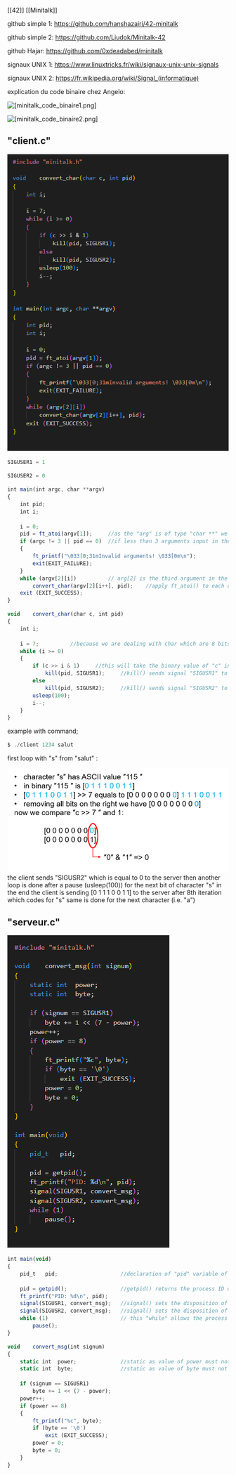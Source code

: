 [[42]] [[Minitalk]]

github simple 1: https://github.com/hanshazairi/42-minitalk

github simple 2: https://github.com/Liudok/Minitalk-42

github Hajar: https://github.com/0xdeadabed/minitalk

signaux UNIX 1: https://www.linuxtricks.fr/wiki/signaux-unix-unix-signals

signaux UNIX 2: https://fr.wikipedia.org/wiki/Signal_(informatique)

explication du code binaire chez Angelo:

![[minitalk_code_binaire1.png]](../../pictures/minitalk_code_binaire1.png)

![[minitalk_code_binaire2.png]](../../pictures/minitalk_code_binaire2.png)

## "client.c"

![[minitalk_client_c.png]](../../pictures/minitalk_client_c.png)

```js
SIGUSER1 = 1
```

```js
SIGUSER2 = 0
```

```js
int	main(int argc, char **argv)
{
	int	pid;
	int	i;

	i = 0;
	pid = ft_atoi(argv[1]);     //as the "arg" is of type "char **" we need to transform the characters input in the terminal to integer for signal transmition
	if (argc != 3 || pid == 0)  //if less than 3 arguments input in the terminal (it should be "$ ./client xxxx salut) then error
	{
		ft_printf("\033[0;31mInvalid arguments! \033[0m\n");
		exit(EXIT_FAILURE);
	}
	while (argv[2][i])          // arg[2] is the third argument in the terminal which means it the characters string we input (e.g. "salut") and [i] to go through it with incrementation of "i"
		convert_char(argv[2][i++], pid);    //apply ft_atoi() to each character of arg[2] (i.e. "salut")
	exit (EXIT_SUCCESS);
}
```

```js
void	convert_char(char c, int pid)
{
	int	i;

	i = 7;          //because we are dealing with char which are 8 bits long (0 to 7)
	while (i >= 0)
	{
		if (c >> i & 1)     //this will take the binary value of "c" in ASCII and then deplace it to its right "i" times, then it compares the bit in position nb 0 of this new "c" binary value with "1" in binary, if both are "1" then it returns "1" if not it returns "0"
			kill(pid, SIGUSR1);     //kill() sends signal "SIGUSR1" to process "pid"
		else
			kill(pid, SIGUSR2);     //kill() sends signal "SIGUSR2" to process "pid"
		usleep(100);
		i--;
	}
}
```
example with command;
```js
$ ./client 1234 salut
```
first loop with "s" from "salut" :

![[minitalk_client1.png]](../../pictures/minitalk_client1.png)
the client sends "SIGUSR2" which is equal to 0 to the server
then another loop is done after a pause (usleep(100)) for the next bit of character "s"
in the end the client is sending [0 1 1 1 0 0 1 1] to the server after 8th iteration which codes for "s"
same is done for the next character (i.e. "a")

## "serveur.c"

![[minitalk_server_c.png]](../../pictures/minitalk_server_c.png)

```js
int	main(void)
{
	pid_t	pid;                    //declaration of "pid" variable of type "pid_t" (i.e. "int")

	pid = getpid();                 //getpid() returns the process ID of the current process
	ft_printf("PID: %d\n", pid);
	signal(SIGUSR1, convert_msg);   //signal() sets the disposition of hte signum "SIGUSR1" which is a default action terminating the user-defined signal 1, to the handler (here function "convert_msg")
	signal(SIGUSR2, convert_msg);   //signal() sets the disposition of hte signum "SIGUSR2" which is a default action terminating the user-defined signal 2, to the handler (here function "convert_msg")
	while (1)                       // this "while" allows the process to pause
		pause();
}
```

```js
void	convert_msg(int signum)
{
	static int	power;              //static as value of power must not be initialized at the end of the call to function ""convert_msg"
	static int	byte;               //static as value of byte must not be initialized at the end of the call to function ""convert_msg"

	if (signum == SIGUSR1)
		byte += 1 << (7 - power);
	power++;
	if (power == 8)
	{
		ft_printf("%c", byte);
		if (byte == '\0')
			exit (EXIT_SUCCESS);
		power = 0;
		byte = 0;
	}
}
```

